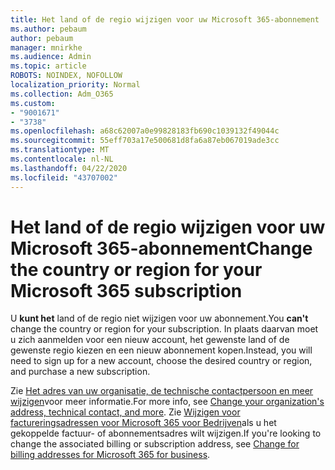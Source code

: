 ```yaml
---
title: Het land of de regio wijzigen voor uw Microsoft 365-abonnement
ms.author: pebaum
author: pebaum
manager: mnirkhe
ms.audience: Admin
ms.topic: article
ROBOTS: NOINDEX, NOFOLLOW
localization_priority: Normal
ms.collection: Adm_O365
ms.custom:
- "9001671"
- "3738"
ms.openlocfilehash: a68c62007a0e99828183fb690c1039132f49044c
ms.sourcegitcommit: 55eff703a17e500681d8fa6a87eb067019ade3cc
ms.translationtype: MT
ms.contentlocale: nl-NL
ms.lasthandoff: 04/22/2020
ms.locfileid: "43707002"
---
```

# <a name="change-the-country-or-region-for-your-microsoft-365-subscription"></a><span data-ttu-id="7ce05-102">Het land of de regio wijzigen voor uw Microsoft 365-abonnement</span><span class="sxs-lookup"><span data-stu-id="7ce05-102">Change the country or region for your Microsoft 365 subscription</span></span>

<span data-ttu-id="7ce05-103">U **kunt het** land of de regio niet wijzigen voor uw abonnement.</span><span class="sxs-lookup"><span data-stu-id="7ce05-103">You **can't** change the country or region for your subscription.</span></span> <span data-ttu-id="7ce05-104">In plaats daarvan moet u zich aanmelden voor een nieuw account, het gewenste land of de gewenste regio kiezen en een nieuw abonnement kopen.</span><span class="sxs-lookup"><span data-stu-id="7ce05-104">Instead, you will need to sign up for a new account, choose the desired country or region, and purchase a new subscription.</span></span> 

<span data-ttu-id="7ce05-105">Zie [Het adres van uw organisatie, de technische contactpersoon en meer wijzigen](https://docs.microsoft.com/microsoft-365/admin/manage/change-address-contact-and-more?view=o365-worldwide)voor meer informatie.</span><span class="sxs-lookup"><span data-stu-id="7ce05-105">For more info, see [Change your organization's address, technical contact, and more](https://docs.microsoft.com/microsoft-365/admin/manage/change-address-contact-and-more?view=o365-worldwide).</span></span> <span data-ttu-id="7ce05-106">Zie [Wijzigen voor factureringsadressen voor Microsoft 365 voor Bedrijven](https://docs.microsoft.com/microsoft-365/commerce/billing-and-payments/change-your-billing-addresses?view=o365-worldwide)als u het gekoppelde factuur- of abonnementsadres wilt wijzigen.</span><span class="sxs-lookup"><span data-stu-id="7ce05-106">If you're looking to change the associated billing or subscription address, see [Change for billing addresses for Microsoft 365 for business](https://docs.microsoft.com/microsoft-365/commerce/billing-and-payments/change-your-billing-addresses?view=o365-worldwide).</span></span> 
